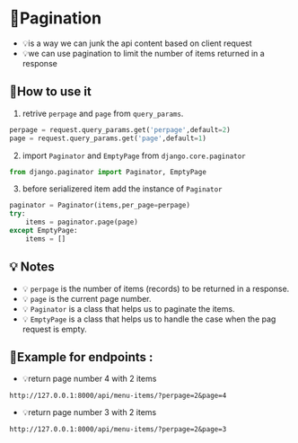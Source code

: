 # 📑Pagination
- 💡is a way we can junk the api content based on client request
- 💡we can use pagination to limit the number of items returned in a response

## 📑How to use it
1. retrive `perpage` and `page` from `query_params`.
```python
perpage = request.query_params.get('perpage',default=2)
page = request.query_params.get('page',default=1)
```
2. import `Paginator` and `EmptyPage` from `django.core.paginator`
```python
from django.paginator import Paginator, EmptyPage
```
3. before serializered item add the instance of `Paginator`
```python
paginator = Paginator(items,per_page=perpage)
try:
    items = paginator.page(page)
except EmptyPage:
    items = []   
```

## 💡 Notes
- 💡 `perpage` is the number of items (records) to be returned in a response.
- 💡 `page` is the current page number.
- 💡 `Paginator` is a class that helps us to paginate the items.
- 💡 `EmptyPage` is a class that helps us to handle the case when the pag request is empty.

## 📑Example for endpoints :
- 💡return page number 4 with 2 items
```http
http://127.0.0.1:8000/api/menu-items/?perpage=2&page=4
```
- 💡return page number 3 with 2 items
```http
http://127.0.0.1:8000/api/menu-items/?perpage=2&page=3
```